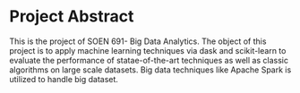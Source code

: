 # Project Abstract
This is the project of SOEN 691- Big Data Analytics.
The object of this project is to apply machine learning techniques via dask and scikit-learn to evaluate the performance of statae-of-the-art 
techniques as well as classic algorithms on large scale datasets. Big data techniques like Apache Spark is utilized to handle big dataset.
